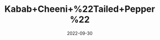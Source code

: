 ---
title: 'Kabab+Cheeni+%22Tailed+Pepper%22'
date: '2022-09-30' 
metatag: '' 
inventory: '0' 
draft: false 
# meta description 
shortDescripton: ''
description: 'Spices'
longdescription: ''
featured: True
# product Price
price: '40.0'
# Product Short Description
productID: '121AB591-9C2A-ED11-9968-005056B3A416'
type: 'products'
category: 'Spices' 
thumnailproduct: 'https://eraconnect.blob.core.windows.net/product-images/aminsaddiquidawakhana/121AB591-9C2A-ED11-9968-005056B3A416.webp' 
images:
  - image: 'https://eraconnect.blob.core.windows.net/product-images/aminsaddiquidawakhana/121AB591-9C2A-ED11-9968-005056B3A416.webp'  
Variants:
---